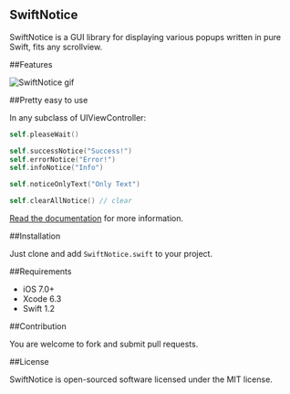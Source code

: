SwiftNotice
--
SwiftNotice is a GUI library for displaying various popups written in pure Swift, fits any scrollview.

##Features

![SwiftNotice gif](http://staticonsae.sinaapp.com/images/SwiftNotice2.gif)

##Pretty easy to use

In any subclass of UIViewController:

```swift
self.pleaseWait()

self.successNotice("Success!")
self.errorNotice("Error!")
self.infoNotice("Info")

self.noticeOnlyText("Only Text")

self.clearAllNotice() // clear
```

[Read the documentation](https://github.com/johnlui/SwiftNotice/wiki) for more information.

##Installation

Just clone and add `SwiftNotice.swift` to your project.

##Requirements

* iOS 7.0+
* Xcode 6.3
* Swift 1.2

##Contribution

You are welcome to fork and submit pull requests.

##License

SwiftNotice is open-sourced software licensed under the MIT license.